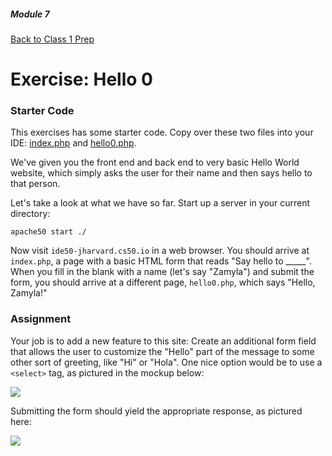 ##### Module 7

[Back to Class 1 Prep](../class1-prep)

# Exercise: Hello 0

### Starter Code

This exercises has some starter code. Copy over these two files into your IDE: [index.php](./index.php) and [hello0.php](./hello0.html).

We've given you the front end and back end to very basic Hello World website, which simply asks the user for their name and then says hello to that person.

Let's take a look at what we have so far. Start up a server in your current directory:

```nohighlight
apache50 start ./
```

Now visit `ide50-jharvard.cs50.io` in a web browser. You should arrive at `index.php`, a page with a basic HTML form that reads "Say hello to _____". When you fill in the blank with a name (let's say "Zamyla") and submit the form, you should arrive at a different page, `hello0.php`, which says "Hello, Zamyla!"

### Assignment

Your job is to add a new feature to this site: Create an additional form field that allows the user to customize the "Hello" part of the message to some other sort of greeting, like "Hi" or "Hola". One nice option would be to use a `<select>` tag, as pictured in the mockup below:

<img src="hello0-1.png"/>

Submitting the form should yield the appropriate response, as pictured here:

<img src="hello0-2.png"/>
